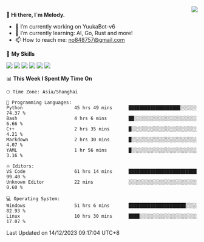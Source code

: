 <a href="#">
  <img align="right" src="https://github-readme-stats.vercel.app/api?username=melodyyuuka&count_private=true&show_icons=true" />
</a>

**👋 Hi there, I`m Melody.**

- 🔭 I’m currently working on YuukaBot-v6
- 🌱 I’m currently learning: AI, Go, Rust and more!
- 📫 How to reach me: no848757@gmail.com

🌟 **My Skills** 

![](https://img.shields.io/badge/-Python-3e74a2?style=flat-square&logo=Python&logoColor=fff)
![](https://img.shields.io/badge/-Java-007396?style=flat-square&logo=OpenJDK&logoColor=fff)
![](https://img.shields.io/badge/-Node.js-339933?style=flat-square&logo=Node.js&logoColor=fff)
![](https://img.shields.io/badge/-Git-f05032?style=flat-square&logo=git&logoColor=fff)
![](https://img.shields.io/badge/-PostgreSQL-4169e1?style=flat-square&logo=PostgreSQL&logoColor=fff)
![](https://img.shields.io/badge/-VSCode-007acc?style=flat-square&logo=Visual-Studio-Code&logoColor=fff)


<!--START_SECTION:waka-->
📊 **This Week I Spent My Time On** 

```text
🕑︎ Time Zone: Asia/Shanghai

💬 Programming Languages: 
Python                   45 hrs 49 mins      ███████████████████░░░░░░   74.37 % 
Bash                     4 hrs 6 mins        ██░░░░░░░░░░░░░░░░░░░░░░░    6.66 % 
C++                      2 hrs 35 mins       █░░░░░░░░░░░░░░░░░░░░░░░░    4.21 % 
Markdown                 2 hrs 30 mins       █░░░░░░░░░░░░░░░░░░░░░░░░    4.07 % 
YAML                     1 hr 56 mins        █░░░░░░░░░░░░░░░░░░░░░░░░    3.16 % 

🔥 Editors: 
VS Code                  61 hrs 14 mins      █████████████████████████   99.40 % 
Unknown Editor           22 mins             ░░░░░░░░░░░░░░░░░░░░░░░░░    0.60 % 

💻 Operating System: 
Windows                  51 hrs 6 mins       █████████████████████░░░░   82.93 % 
Linux                    10 hrs 30 mins      ████░░░░░░░░░░░░░░░░░░░░░   17.07 % 
```


 Last Updated on 14/12/2023 09:17:04 UTC+8
<!--END_SECTION:waka-->
